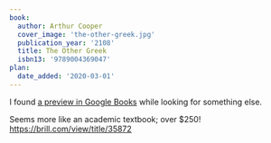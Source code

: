 ```yaml
---
book:
  author: Arthur Cooper
  cover_image: 'the-other-greek.jpg'
  publication_year: '2108'
  title: The Other Greek
  isbn13: '9789004369047'
plan:
  date_added: '2020-03-01'
---
```


I found [a preview in Google Books](https://books.google.co.uk/books?ved=2ahUKEwis3_a0pvnnAhXQi1wKHbHTBxAQ6AEwA3oECAoQAQ&lpg=PA61&sig=ACfU3U2M8bIm15Y0naKchPZyRgKEE27yxQ&source=bl&hl=en&id=GdJ7DwAAQBAJ&pg=PA61&sa=X&ots=C6R1S16sPY&dq=%E7%8E%89%20etymology#v=onepage&q=%E7%8E%89%20etymology&f=false) while looking for something else.

Seems more like an academic textbook; over $250! <https://brill.com/view/title/35872>
